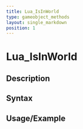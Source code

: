 ```yaml
---
title: Lua_IsInWorld
type: gameobject_methods
layout: single_markdown
position: 1
---
```


# Lua_IsInWorld

## Description

## Syntax

## Usage/Example


